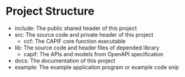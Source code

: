 # Project Structure

- include: The public shared header of this project
- src: The source code and private header of this project
  - ccf: The CAPIF core function executable
- lib: The source code and header files of depended library
  - capif: The APIs and models from OpenAPI specification
- docs: The documentation of this project
- example: The example application program or example code snip
